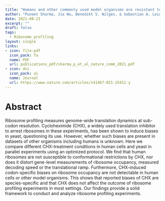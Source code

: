 ```yaml
---
title: "Humans and other commonly used model organisms are resistant to cycloheximide-mediated biases in ribosome profiling experiments"
author: "Puneet Sharma, Jie Wu, Benedikt S. Nilges, & Sebastian A. Leidel"
date: 2021-08-21
excerpt: ""
draft: false
tags:
  - Ribosome profiling
layout: single
links:
- icon: file-pdf
  icon_pack: fa
  name: PDF
  url: publications_pdf/sharma_p_et_al_nature_comm_2021.pdf
- icon: doi
  icon_pack: ai
  name: Journal
  url: https://www.nature.com/articles/s41467-021-25411-y
---
```


# Abstract

Ribosome profiling measures genome-wide translation dynamics at sub-codon resolution. Cycloheximide (CHX), a widely used translation inhibitor to arrest ribosomes in these experiments, has been shown to induce biases in yeast, questioning its use. However, whether such biases are present in datasets of other organisms including humans is unknown. Here we compare different CHX-treatment conditions in human cells and yeast in parallel experiments using an optimized protocol. We find that human ribosomes are not susceptible to conformational restrictions by CHX, nor does it distort gene-level measurements of ribosome occupancy, measured decoding speed or the translational ramp. Furthermore, CHX-induced codon-specific biases on ribosome occupancy are not detectable in human cells or other model organisms. This shows that reported biases of CHX are species-specific and that CHX does not affect the outcome of ribosome profiling experiments in most settings. Our findings provide a solid framework to conduct and analyze ribosome profiling experiments.